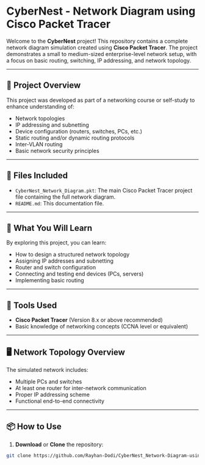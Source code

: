 # CyberNest - Network Diagram using Cisco Packet Tracer

Welcome to the **CyberNest** project! This repository contains a complete network diagram simulation created using **Cisco Packet Tracer**. The project demonstrates a small to medium-sized enterprise-level network setup, with a focus on basic routing, switching, IP addressing, and network topology.

---

## 🚀 Project Overview

This project was developed as part of a networking course or self-study to enhance understanding of:

- Network topologies
- IP addressing and subnetting
- Device configuration (routers, switches, PCs, etc.)
- Static routing and/or dynamic routing protocols
- Inter-VLAN routing
- Basic network security principles

---

## 📁 Files Included

- `CyberNest_Network_Diagram.pkt`: The main Cisco Packet Tracer project file containing the full network diagram.
- `README.md`: This documentation file.

---

## 🧠 What You Will Learn

By exploring this project, you can learn:

- How to design a structured network topology
- Assigning IP addresses and subnetting
- Router and switch configuration
- Connecting and testing end devices (PCs, servers)
- Implementing basic routing

---

## 🧰 Tools Used

- **Cisco Packet Tracer** (Version 8.x or above recommended)
- Basic knowledge of networking concepts (CCNA level or equivalent)

---

## 🖥️ Network Topology Overview

The simulated network includes:

- Multiple PCs and switches
- At least one router for inter-network communication
- Proper IP addressing scheme
- Functional end-to-end connectivity

---

## 📦 How to Use

1. **Download** or **Clone** the repository:

```bash
git clone https://github.com/Rayhan-Dodi/CyberNest_Network-Diagram-using-Cisco_packet-tracer.git
